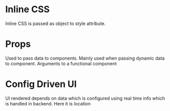 # Inline CSS
Inline CSS is passed as object to style attribute.

# Props
Used to pass data to components.
Mainly used when passing dynamic data to component.
Arguments to a functional component

# Config Driven UI
UI rendered depends on data which is configured using real time info which is handled in backend.
Here it is location